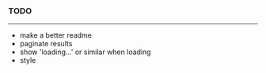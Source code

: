 ### TODO
---
- make a better readme
- paginate results
- show 'loading...' or similar when loading
- style